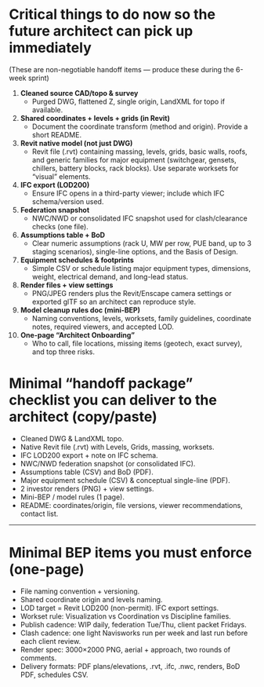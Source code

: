 
# Critical things to do now so the future architect can pick up immediately

(These are non-negotiable handoff items — produce these during the 6-week sprint)

1. **Cleaned source CAD/topo & survey**
    - Purged DWG, flattened Z, single origin, LandXML for topo if available.
2. **Shared coordinates + levels + grids (in Revit)**
    - Document the coordinate transform (method and origin). Provide a short README.
3. **Revit native model (not just DWG)**
    - Revit file (.rvt) containing massing, levels, grids, basic walls, roofs, and generic families for major equipment (switchgear, gensets, chillers, battery blocks, rack blocks). Use separate worksets for “visual” elements.
4. **IFC export (LOD200)**
    - Ensure IFC opens in a third-party viewer; include which IFC schema/version used.
5. **Federation snapshot**
    - NWC/NWD or consolidated IFC snapshot used for clash/clearance checks (one file).
6. **Assumptions table + BoD**
    - Clear numeric assumptions (rack U, MW per row, PUE band, up to 3 staging scenarios), single-line options, and the Basis of Design.
7. **Equipment schedules & footprints**
    - Simple CSV or schedule listing major equipment types, dimensions, weight, electrical demand, and long-lead status.
8. **Render files + view settings**
    - PNG/JPEG renders plus the Revit/Enscape camera settings or exported glTF so an architect can reproduce style.
9. **Model cleanup rules doc (mini-BEP)**
    - Naming conventions, levels, worksets, family guidelines, coordinate notes, required viewers, and accepted LOD.
10. **One-page “Architect Onboarding”**
    - Who to call, file locations, missing items (geotech, exact survey), and top three risks.

# Minimal “handoff package” checklist you can deliver to the architect (copy/paste)
- Cleaned DWG & LandXML topo.
- Native Revit file (.rvt) with Levels, Grids, massing, worksets.
- IFC LOD200 export + note on IFC schema.
- NWC/NWD federation snapshot (or consolidated IFC).
- Assumptions table (CSV) and BoD (PDF).
- Major equipment schedule (CSV) & conceptual single-line (PDF).
- 2 investor renders (PNG) + view settings.
- Mini-BEP / model rules (1 page).
- README: coordinates/origin, file versions, viewer recommendations, contact list.

---
# Minimal BEP items you must enforce (one-page)

- File naming convention + versioning.
- Shared coordinate origin and levels naming.
- LOD target = Revit LOD200 (non-permit). IFC export settings.
- Workset rule: Visualization vs Coordination vs Discipline families.
- Publish cadence: WIP daily, federation Tue/Thu, client packet Fridays.
- Clash cadence: one light Navisworks run per week and last run before each client review.
- Render spec: 3000×2000 PNG, aerial + approach, two rounds of comments.
- Delivery formats: PDF plans/elevations, .rvt, .ifc, .nwc, renders, BoD PDF, schedules CSV.
